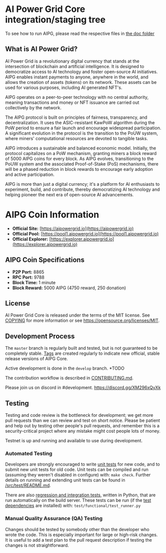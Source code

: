 AI Power Grid Core integration/staging tree
=====================================

To see how to run AIPG, please read the respective files in [the doc folder](doc)

What is AI Power Grid?
----------------

AI Power Grid is a revolutionary digital currency that stands at the intersection of blockchain and artificial intelligence. It is designed to democratize access to AI technology and foster open-source AI initiatives. AIPG enables instant payments to anyone, anywhere in the world, and allows the creation of assets (tokens) on its network. These assets can be used for various purposes, including AI generated NFT's.

AIPG operates on a peer-to-peer technology with no central authority, meaning transactions and money or NFT issuance are carried out collectively by the network.

The AIPG protocol is built on principles of fairness, transparency, and decentralization. It uses the ASIC-resistant KawPoW algorithm during the PoW period to ensure a fair launch and encourage widespread participation. A significant evolution in the protocol is the transition to the PoUW system, where miners' computational resources are devoted to tangible tasks.

AIPG introduces a sustainable and balanced economic model. Initially, the protocol capitalizes on a PoW mechanism, granting miners a block reward of 5000 AIPG coins for every block. As AIPG evolves, transitioning to the PoUW system and the associated Proof-of-Stake (PoS) mechanisms, there will be a phased reduction in block rewards to encourage early adoption and active participation.

AIPG is more than just a digital currency; it's a platform for AI enthusiasts to experiment, build, and contribute, thereby democratizing AI technology and helping pioneer the next era of open-source AI advancements. 

# AIPG Coin Information

- **Official Site:** [https://aipowergrid.io](https://aipowergrid.io)
- **Official Pool:** [https://pool1.aipowergrid.io](https://pool1.aipowergrid.io)
- **Official Explorer:** [https://explorer.aipowergrid.io](https://explorer.aipowergrid.io)

## AIPG Coin Specifications

- **P2P Port:** 8865
- **RPC Port:** 9788
- **Block Time:** 1 minute
- **Block Reward:** 5000 AIPG (4750 reward, 250 donation)


License
-------

AI Power Grid Core is released under the terms of the MIT license. See [COPYING](COPYING) for more information or see https://opensource.org/licenses/MIT.

Development Process
-------------------

The `master` branch is regularly built and tested, but is not guaranteed to be
completely stable. [Tags](TODO) are created
regularly to indicate new official, stable release versions of AIPG Core.

Active development is done in the `develop` branch.  *TODO

The contribution workflow is described in [CONTRIBUTING.md](CONTRIBUTING.md).

Please join us on discord in #development. https://discord.gg/XM296xQyXk

Testing
-------

Testing and code review is the bottleneck for development; we get more pull
requests than we can review and test on short notice. Please be patient and help out by testing
other people's pull requests, and remember this is a security-critical project where any mistake might cost people
lots of money.

Testnet is up and running and available to use during development.

### Automated Testing

Developers are strongly encouraged to write [unit tests](src/test/README.md) for new code, and to
submit new unit tests for old code. Unit tests can be compiled and run
(assuming they weren't disabled in configure) with: `make check`. Further details on running
and extending unit tests can be found in [/src/test/README.md](/src/test/README.md).

There are also [regression and integration tests](/test), written
in Python, that are run automatically on the build server.
These tests can be run (if the [test dependencies](/test) are installed) with: `test/functional/test_runner.py`


### Manual Quality Assurance (QA) Testing

Changes should be tested by somebody other than the developer who wrote the
code. This is especially important for large or high-risk changes. It is useful
to add a test plan to the pull request description if testing the changes is
not straightforward.



